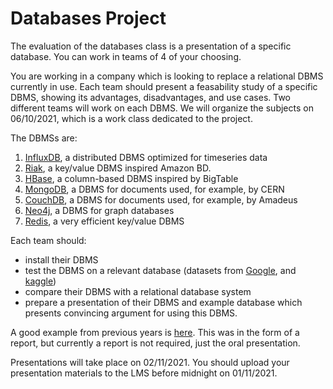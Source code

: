 # Databases Project

The evaluation of the databases class is a presentation of a specific database. You can work in teams of 4 of your choosing.

You are working in a company which is looking to replace a relational DBMS currently in use. Each team should present a feasability study of a specific DBMS, showing its advantages, disadvantages, and use cases. Two different teams will work on each DBMS. We will organize the subjects on 06/10/2021, which is a work class dedicated to the project.

The DBMSs are:

1. [InfluxDB](https://www.influxdata.com/get-influxdb/), a distributed DBMS optimized for timeseries data
2. [Riak](http://basho.com/products/), a key/value DBMS inspired Amazon BD.
3. [HBase](https://hbase.apache.org/), a column-based DBMS inspired by BigTable
4. [MongoDB](https://www.mongodb.org/), a DBMS for documents used, for example, by CERN
5. [CouchDB](http://couchdb.apache.org/), a DBMS for documents used, for example, by Amadeus
6. [Neo4j](http://neo4j.com/), a DBMS for graph databases
7. [Redis](http://redis.io/), a very efficient key/value DBMS

Each team should:

+ install their DBMS
+ test the DBMS on a relevant database (datasets from [Google](https://datasetsearch.research.google.com/), and [kaggle](https://www.kaggle.com/datasets))
+ compare their DBMS with a relational database system
+ prepare a presentation of their DBMS and example database which presents convincing argument for using this DBMS.

A good example from previous years is [here](https://github.com/SupaeroDataScience/OBD/raw/master/readings/mongodb.pdf). This was in the form of a report, but currently a report is not required, just the oral presentation.

Presentations will take place on 02/11/2021. You should upload your presentation materials to the LMS before midnight on 01/11/2021.
